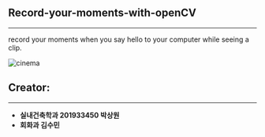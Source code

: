 ## Record-your-moments-with-openCV
---

record your moments when you say hello to your computer while seeing a clip.


![cinema](https://photos.app.goo.gl/W9yYGVSB2debhyXb7)





## Creator:
---


* **실내건축학과 201933450 박상원**  
* **회화과 김수민**
